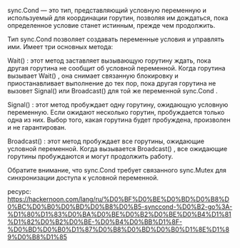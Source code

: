 sync.Cond — это тип, представляющий условную переменную и используемый для координации горутин, позволяя им дождаться, пока определенное условие станет истинным, прежде чем продолжить.

Тип sync.Cond позволяет создавать переменные условия и управлять ими. Имеет три основных метода:

Wait() : этот метод заставляет вызывающую горутину ждать, пока другая горутина не сообщит об условной переменной. 
Когда горутина вызывает Wait() , она снимает связанную блокировку и приостанавливает выполнение до тех пор, пока другая горутина не вызовет Signal() или Broadcast() для той же переменной sync.Cond .

Signal() : этот метод пробуждает одну горутину, ожидающую условную переменную. 
Если ожидают несколько горутин, пробуждается только одна из них. Выбор того, какая горутина будет пробуждена, произволен и не гарантирован.

Broadcast() : этот метод пробуждает все горутины, ожидающие условной переменной. Когда вызывается Broadcast() , все ожидающие горутины пробуждаются и могут продолжить работу.

Обратите внимание, что sync.Cond требует связанного sync.Mutex для синхронизации доступа к условной переменной.

ресурс: https://hackernoon.com/lang/ru/%D0%BF%D0%BE%D0%BD%D0%B8%D0%BC%D0%B0%D0%BD%D0%B8%D0%B5-synccond-%D0%B2-go%3A-%D1%80%D1%83%D0%BA%D0%BE%D0%B2%D0%BE%D0%B4%D1%81%D1%82%D0%B2%D0%BE-%D0%B4%D0%BB%D1%8F-%D0%BD%D0%B0%D1%87%D0%B8%D0%BD%D0%B0%D1%8E%D1%89%D0%B8%D1%85
